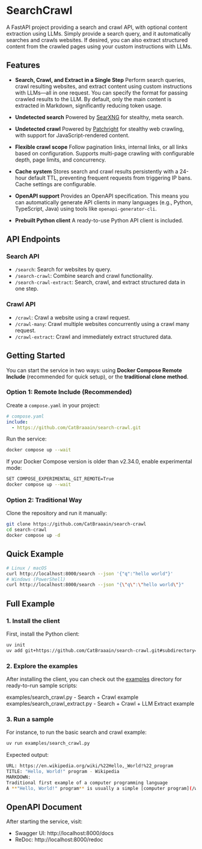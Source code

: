 # SearchCrawl

A FastAPI project providing a search and crawl API, with optional content extraction using LLMs.
Simply provide a search query, and it automatically searches and crawls websites.
If desired, you can also extract structured content from the crawled pages using your custom instructions with LLMs.


## Features

- **Search, Crawl, and Extract in a Single Step**
  Perform search queries, crawl resulting websites, and extract content using custom instructions with LLMs—all in one request.
  You can specify the format for passing crawled results to the LLM.
  By default, only the main content is extracted in Markdown, significantly reducing token usage.

- **Undetected search**
  Powered by [SearXNG](https://github.com/searxng/searxng) for stealthy, meta search.

- **Undetected crawl**
  Powered by [Patchright](https://github.com/Kaliiiiiiiiii-Vinyzu/patchright) for stealthy web crawling, with support for JavaScript-rendered content.

- **Flexible crawl scope**
  Follow pagination links, internal links, or all links based on configuration.
  Supports multi-page crawling with configurable depth, page limits, and concurrency.

- **Cache system**
  Stores search and crawl results persistently with a 24-hour default TTL, preventing frequent requests from triggering IP bans. Cache settings are configurable.

- **OpenAPI support**
  Provides an OpenAPI specification.
  This means you can automatically generate API clients in many languages (e.g., Python, TypeScript, Java) using tools like `openapi-generator-cli`.

- **Prebuilt Python client**
  A ready-to-use Python API client is included.


## API Endpoints

### Search API
- `/search`: Search for websites by query.
- `/search-crawl`: Combine search and crawl functionality.
- `/search-crawl-extract`: Search, crawl, and extract structured data in one step.

### Crawl API
- `/crawl`: Crawl a website using a crawl request.
- `/crawl-many`: Crawl multiple websites concurrently using a crawl many request.
- `/crawl-extract`: Crawl and immediately extract structured data.

## Getting Started

You can start the service in two ways:
using **Docker Compose Remote Include** (recommended for quick setup),
or the **traditional clone method**.

### Option 1: Remote Include (Recommended)

Create a `compose.yaml` in your project:
```yaml
# compose.yaml
include:
  - https://github.com/CatBraaain/search-crawl.git
```

Run the service:
```bash
docker compose up --wait
```

If your Docker Compose version is older than v2.34.0, enable experimental mode:
```bash
SET COMPOSE_EXPERIMENTAL_GIT_REMOTE=True
docker compose up --wait
```

### Option 2: Traditional Way
Clone the repository and run it manually:
```bash
git clone https://github.com/CatBraaain/search-crawl
cd search-crawl
docker compose up -d
```

## Quick Example
```bash
# Linux / macOS
curl http://localhost:8000/search --json '{"q":"hello world"}'
# Windows (PowerShell)
curl http://localhost:8000/search --json "{\"q\":\"hello world\"}"
```

## Full Example

### 1. Install the client
First, install the Python client:
```bash
uv init
uv add git+https://github.com/CatBraaain/search-crawl.git#subdirectory=search_crawl_client
```

### 2. Explore the examples
After installing the client, you can check out the [examples](examples) directory for ready-to-run sample scripts:

examples/search_crawl.py - Search + Crawl example
examples/search_crawl_extract.py - Search + Crawl + LLM Extract example

### 3. Run a sample
For instance, to run the basic search and crawl example:
```bash
uv run examples/search_crawl.py
```

Expected output:
```bash
URL: https://en.wikipedia.org/wiki/%22Hello,_World!%22_program
TITLE: "Hello, World!" program - Wikipedia
MARKDOWN:
Traditional first example of a computer programming language
A **"Hello, World!" program** is usually a simple [computer program](/wiki/Computer_program "Computer program") that emits (or displays) t...
```

## OpenAPI Document
After starting the service, visit:
- Swagger UI: http://localhost:8000/docs
- ReDoc: http://localhost:8000/redoc
